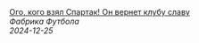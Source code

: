 <!--2024-12-25 12:30:21-->
<div class="yb">
  <a class="nodecor" href="/posts.html?sport/ogo_kogo_vzyal_spartak_on_vernet_klubu_slavu">
    <img class="preview" data-videoid="FYvMCMs9nqg" src="https://i3.ytimg.com/vi/FYvMCMs9nqg/hqdefault.jpg" align="middle" alt="">
  </a>
  <div class="inlbl text">
    <a class="nodecor" href="/posts.html?sport/ogo_kogo_vzyal_spartak_on_vernet_klubu_slavu">Ого, кого взял Спартак! Он вернет клубу славу</a><br>
    <i class="smaller2">Фабрика Футбола</i><br>
    <i class="smaller3">2024-12-25</i>
  </div>
</div>
